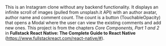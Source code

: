 This is an Instagram clone without any backend functionality.  It displays an infinite scroll of images (pulled from unsplash.it API) with an author avatar, author name and comment count.  The count is a button (TouchableOpacity) that opens a Modal where the user can view the existing comments and add new ones.  This project is from the chapters *Core Components, Part 1 and 2* in **Fullstack React Native: The Complete Guide to React Native** (https://www.fullstackreact.com/react-native/#).
